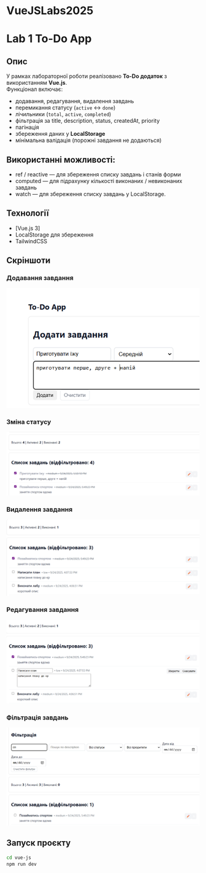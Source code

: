 # VueJSLabs2025
# Lab 1 To-Do App 

## Опис
У рамках лабораторної роботи реалізовано **To-Do додаток** з використанням **Vue.js**.  
Функціонал включає:
- додавання, редагування, видалення завдань
- перемикання статусу (`active` ↔ `done`)
- лічильники (`total`, `active`, `completed`)
- фільтрація за title, description, status, createdAt, priority
- пагінація
- збереження даних у **LocalStorage**
- мінімальна валідація (порожні завдання не додаються)

## Використанні можливості:
- ref / reactive — для збереження списку завдань і станів форми
- computed — для підрахунку кількості виконаних / невиконаних завдань
- watch — для збереження списку завдань у LocalStorage.

## Технології
- [Vue.js 3]
- LocalStorage для збереження
- TailwindCSS


## Скріншоти

### Додавання завдання
![Додавання завдання](https://github.com/VladyslavaVoznyuk/VueJSLabs2025/blob/05fcd2634ec5cea63fd9228e0e8c5fd637d34e56/vue-js/public/images/add1.png)
### Зміна статусу
![Зміна](https://github.com/VladyslavaVoznyuk/VueJSLabs2025/blob/05fcd2634ec5cea63fd9228e0e8c5fd637d34e56/vue-js/public/images/change_status.png)
### Видалення завдання
![Видалення](https://github.com/VladyslavaVoznyuk/VueJSLabs2025/blob/05fcd2634ec5cea63fd9228e0e8c5fd637d34e56/vue-js/public/images/delete.png)
### Редагування завдання
![Редагування](https://github.com/VladyslavaVoznyuk/VueJSLabs2025/blob/05fcd2634ec5cea63fd9228e0e8c5fd637d34e56/vue-js/public/images/edit.png)
### Фільтрація завдань
![Фільтрація](https://github.com/VladyslavaVoznyuk/VueJSLabs2025/blob/05fcd2634ec5cea63fd9228e0e8c5fd637d34e56/vue-js/public/images/filters.png)


## Запуск проєкту
```bash
cd vue-js
npm run dev
